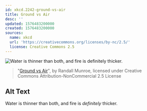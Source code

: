 ```yaml
---
id: xkcd.2242-ground-vs-air
title: Ground vs Air
desc: ''
updated: 1576483200000
created: 1576483200000
sources:
  name: xkcd
  url: 'https://creativecommons.org/licenses/by-nc/2.5/'
  license: Creative Commons 2.5
---
```

![Water is thinner than both, and fire is *definitely* thicker.](https://imgs.xkcd.com/comics/ground_vs_air.png)
> "[Ground vs Air](https://xkcd.com/2242/)", by Randall Munroe, licensed under Creative Commons Attribution-NonCommercial 2.5 License

## Alt Text
Water is thinner than both, and fire is *definitely* thicker.
